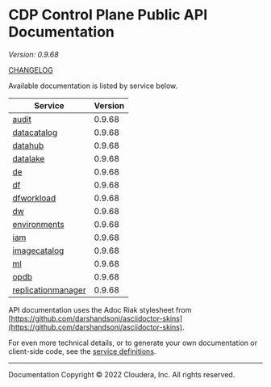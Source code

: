 # CDP Control Plane Public API Documentation

*Version: 0.9.68*

[CHANGELOG](CHANGELOG.md)

Available documentation is listed by service below.

| Service | Version |
| --- | --- |
| [audit](./audit/index.html) | 0.9.68 |
| [datacatalog](./datacatalog/index.html) | 0.9.68 |
| [datahub](./datahub/index.html) | 0.9.68 |
| [datalake](./datalake/index.html) | 0.9.68 |
| [de](./de/index.html) | 0.9.68 |
| [df](./df/index.html) | 0.9.68 |
| [dfworkload](./dfworkload/index.html) | 0.9.68 |
| [dw](./dw/index.html) | 0.9.68 |
| [environments](./environments/index.html) | 0.9.68 |
| [iam](./iam/index.html) | 0.9.68 |
| [imagecatalog](./imagecatalog/index.html) | 0.9.68 |
| [ml](./ml/index.html) | 0.9.68 |
| [opdb](./opdb/index.html) | 0.9.68 |
| [replicationmanager](./replicationmanager/index.html) | 0.9.68 |

API documentation uses the Adoc Riak stylesheet from
[https://github.com/darshandsoni/asciidoctor-skins](https://github.com/darshandsoni/asciidoctor-skins).

For even more technical details, or to generate your own documentation or client-side code, see the
[service definitions](swagger/).

----

Documentation Copyright © 2022 Cloudera, Inc. All rights reserved.

